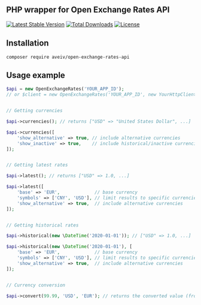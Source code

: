## PHP wrapper for Open Exchange Rates API

[![Latest Stable Version](https://poser.pugx.org/aveiv/open-exchange-rates-api/v)](//packagist.org/packages/aveiv/open-exchange-rates-api) [![Total Downloads](https://poser.pugx.org/aveiv/open-exchange-rates-api/downloads)](//packagist.org/packages/aveiv/open-exchange-rates-api) [![License](https://poser.pugx.org/aveiv/open-exchange-rates-api/license)](//packagist.org/packages/aveiv/open-exchange-rates-api)

## Installation

```
composer require aveiv/open-exchange-rates-api
```

## Usage example

```php
$api = new OpenExchangeRates('YOUR_APP_ID');
// or $client = new OpenExchangeRates('YOUR_APP_ID', new YourHttpClient());


// Getting currencies

$api->currencies(); // returns ["USD" => "United States Dollar", ...]

$api->currencies([
    'show_alternative' => true, // include alternative currencies
    'show_inactive' => true,    // include historical/inactive currencies
]);


// Getting latest rates

$api->latest(); // returns ["USD" => 1.0, ...]

$api->latest([
    'base' => 'EUR',             // base currency
    'symbols' => ['CNY', 'USD'], // limit results to specific currencies
    'show_alternative' => true,  // include alternative currencies
]);


// Getting historical rates

$api->historical(new \DateTime('2020-01-01')); // ["USD" => 1.0, ...]

$api->historical(new \DateTime('2020-01-01'), [
    'base' => 'EUR',             // base currency
    'symbols' => ['CNY', 'USD'], // limit results to specific currencies
    'show_alternative' => true,  // include alternative currencies
]);


// Currency conversion

$api->convert(99.99, 'USD', 'EUR'); // returns the converted value (from USD to EUR)
```

